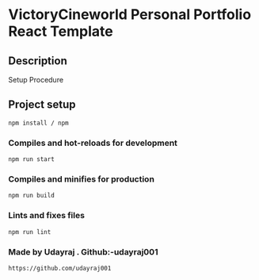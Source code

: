 # VictoryCineworld Personal Portfolio React Template

## Description

Setup Procedure

## Project setup

```
npm install / npm 
```

### Compiles and hot-reloads for development

```
npm run start
```

### Compiles and minifies for production

```
npm run build
```

### Lints and fixes files

```
npm run lint
```

### Made by Udayraj . Github:-udayraj001

```
https://github.com/udayraj001
```
